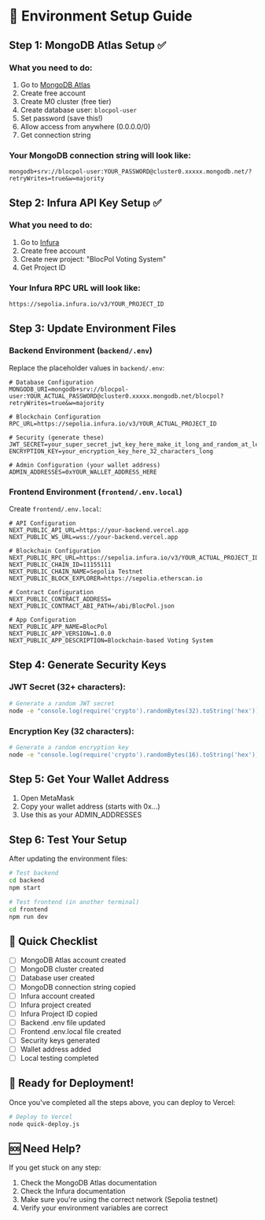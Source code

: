 # 🔧 Environment Setup Guide

## Step 1: MongoDB Atlas Setup ✅

### What you need to do:
1. Go to [MongoDB Atlas](https://www.mongodb.com/atlas)
2. Create free account
3. Create M0 cluster (free tier)
4. Create database user: `blocpol-user`
5. Set password (save this!)
6. Allow access from anywhere (0.0.0.0/0)
7. Get connection string

### Your MongoDB connection string will look like:
```
mongodb+srv://blocpol-user:YOUR_PASSWORD@cluster0.xxxxx.mongodb.net/?retryWrites=true&w=majority
```

## Step 2: Infura API Key Setup ✅

### What you need to do:
1. Go to [Infura](https://infura.io)
2. Create free account
3. Create new project: "BlocPol Voting System"
4. Get Project ID

### Your Infura RPC URL will look like:
```
https://sepolia.infura.io/v3/YOUR_PROJECT_ID
```

## Step 3: Update Environment Files

### Backend Environment (`backend/.env`)

Replace the placeholder values in `backend/.env`:

```env
# Database Configuration
MONGODB_URI=mongodb+srv://blocpol-user:YOUR_ACTUAL_PASSWORD@cluster0.xxxxx.mongodb.net/blocpol?retryWrites=true&w=majority

# Blockchain Configuration
RPC_URL=https://sepolia.infura.io/v3/YOUR_ACTUAL_PROJECT_ID

# Security (generate these)
JWT_SECRET=your_super_secret_jwt_key_here_make_it_long_and_random_at_least_32_characters
ENCRYPTION_KEY=your_encryption_key_here_32_characters_long

# Admin Configuration (your wallet address)
ADMIN_ADDRESSES=0xYOUR_WALLET_ADDRESS_HERE
```

### Frontend Environment (`frontend/.env.local`)

Create `frontend/.env.local`:

```env
# API Configuration
NEXT_PUBLIC_API_URL=https://your-backend.vercel.app
NEXT_PUBLIC_WS_URL=wss://your-backend.vercel.app

# Blockchain Configuration
NEXT_PUBLIC_RPC_URL=https://sepolia.infura.io/v3/YOUR_ACTUAL_PROJECT_ID
NEXT_PUBLIC_CHAIN_ID=11155111
NEXT_PUBLIC_CHAIN_NAME=Sepolia Testnet
NEXT_PUBLIC_BLOCK_EXPLORER=https://sepolia.etherscan.io

# Contract Configuration
NEXT_PUBLIC_CONTRACT_ADDRESS=
NEXT_PUBLIC_CONTRACT_ABI_PATH=/abi/BlocPol.json

# App Configuration
NEXT_PUBLIC_APP_NAME=BlocPol
NEXT_PUBLIC_APP_VERSION=1.0.0
NEXT_PUBLIC_APP_DESCRIPTION=Blockchain-based Voting System
```

## Step 4: Generate Security Keys

### JWT Secret (32+ characters):
```bash
# Generate a random JWT secret
node -e "console.log(require('crypto').randomBytes(32).toString('hex'))"
```

### Encryption Key (32 characters):
```bash
# Generate a random encryption key
node -e "console.log(require('crypto').randomBytes(16).toString('hex'))"
```

## Step 5: Get Your Wallet Address

1. Open MetaMask
2. Copy your wallet address (starts with 0x...)
3. Use this as your ADMIN_ADDRESSES

## Step 6: Test Your Setup

After updating the environment files:

```bash
# Test backend
cd backend
npm start

# Test frontend (in another terminal)
cd frontend
npm run dev
```

## 🎯 Quick Checklist

- [ ] MongoDB Atlas account created
- [ ] MongoDB cluster created
- [ ] Database user created
- [ ] MongoDB connection string copied
- [ ] Infura account created
- [ ] Infura project created
- [ ] Infura Project ID copied
- [ ] Backend .env file updated
- [ ] Frontend .env.local file created
- [ ] Security keys generated
- [ ] Wallet address added
- [ ] Local testing completed

## 🚀 Ready for Deployment!

Once you've completed all the steps above, you can deploy to Vercel:

```bash
# Deploy to Vercel
node quick-deploy.js
```

## 🆘 Need Help?

If you get stuck on any step:
1. Check the MongoDB Atlas documentation
2. Check the Infura documentation
3. Make sure you're using the correct network (Sepolia testnet)
4. Verify your environment variables are correct
